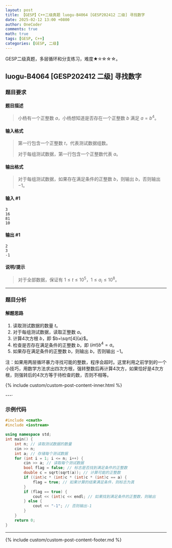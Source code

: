 ```yaml
---
layout: post
title: 【GESP】C++二级真题 luogu-B4064 [GESP202412 二级] 寻找数字
date: 2025-02-12 13:00 +0800
author: OneCoder
comments: true
math: true
tags: [GESP, C++]
categories: [GESP, 二级]
---
```

GESP二级真题，多层循环和分支练习，难度★✮☆☆☆。

<!--more-->

## luogu-B4064 [GESP202412 二级] 寻找数字

### 题目要求

#### 题目描述

>小杨有一个正整数 $a$，小杨想知道是否存在一个正整数 $b$ 满足 $a=b^4$。

#### 输入格式

>第一行包含一个正整数 $t$，代表测试数据组数。
>
>对于每组测试数据，第一行包含一个正整数代表 $a$。

#### 输出格式

>对于每组测试数据，如果存在满足条件的正整数 $b$，则输出 $b$，否则输出 $-1$。

#### 输入 #1

```console
3
16
81
10
```

#### 输出 #1

```console
2
3
-1
```

#### 说明/提示

>对于全部数据，保证有 $1\leq t\leq 10^5$，$1\leq a_i\leq 10^8$。

---

### 题目分析

#### 解题思路

1. 读取测试数据的数量 $t$。
2. 对于每组测试数据，读取正整数 $a$。
3. 计算4次方根 $b$，即 $b=\sqrt[4]{a}$。
4. 检查是否存在满足条件的正整数 $b$，即 $(int)b^4=a$。
5. 如果存在满足条件的正整数 $b$，则输出 $b$，否则输出 $-1$。

注：如果用两层循环暴力寻找可能的整数，程序会超时。这里利用之前学到的一个小技巧，用数学方法求出四次方根，强转整数后再计算4次方，如果恰好是4次方根，则强转后的4次方等于待检查的数，否则不相等。

{% include custom/custom-post-content-inner.html %}

---·

### 示例代码

```cpp
#include <cmath>
#include <iostream>

using namespace std;
int main() {
    int n; // 读取测试数据的数量
    cin >> n;
    int a; // 存储每个测试数据
    for (int i = 1; i <= n; i++) {
        cin >> a; // 读取每个测试数据
        bool flag = false; // 标志是否找到满足条件的正整数
        double c = sqrt(sqrt(a)); // 计算可能的正整数
        if ((int)c * (int)c * (int)c * (int)c == a) {
            flag = true; // 如果计算的结果满足条件，则标志为真
        }
        if (flag == true) {
            cout << (int)c << endl; // 如果找到满足条件的正整数，则输出
        } else {
            cout << "-1"; // 否则输出-1
        }
    }
    return 0;
}
```

---

{% include custom/custom-post-content-footer.md %}
